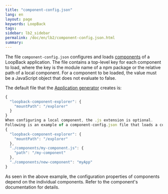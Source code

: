 ```yaml
---
title: "component-config.json"
lang: en
layout: page
keywords: LoopBack
tags:
sidebar: lb2_sidebar
permalink: /doc/en/lb2/component-config.json.html
summary:
---
```


The file `component-config.json` configures and loads [components](/doc/{{page.lang}}/lb2/LoopBack-components.html) of a LoopBack application. The file contains a top-level key for each component to load, where the key is the module name of a npm package or the relative path of a local component. For a component to be loaded, the value must be a JavaScript object that does not evaluate to false.

The default file that the [Application generator](/doc/{{page.lang}}/lb2/Application-generator.html) creates is:

```javascript
{                                         
  "loopback-component-explorer": {
    "mountPath": "/explorer"
  }
}
When configuring a local component, the .js extension is optional.
Following is an example of a component-config.json file that loads a component installed using npm, and two local components.
{
  "loopback-component-explorer": {
    "mountPath": "/explorer"
  },
  "./components/my-component.js": {
    "path": "/my-component"
  },
  "./components/new-component": "myApp"
}
```

As seen in the above example, the configuration properties of components depend on the individual components. Refer to the component's documentation for details.
